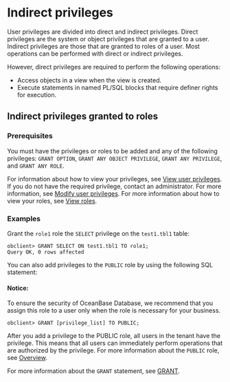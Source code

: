# Indirect privileges

User privileges are divided into direct and indirect privileges. Direct privileges are the system or object privileges that are granted to a user. Indirect privileges are those that are granted to roles of a user. Most operations can be performed with direct or indirect privileges. 

However, direct privileges are required to perform the following operations:

* Access objects in a view when the view is created. 
* Execute statements in named PL/SQL blocks that require definer rights for execution. 

## Indirect privileges granted to roles

### Prerequisites

You must have the privileges or roles to be added and any of the following privileges: `GRANT OPTION`, `GRANT ANY OBJECT PRIVILEGE`, `GRANT ANY PRIVILEGE`, and `GRANT ANY ROLE`. 

For information about how to view your privileges, see [View user privileges](6.view-user-permissions-of-oracle-mode.md). If you do not have the required privilege, contact an administrator. For more information, see [Modify user privileges](../../../../../7.reference/2.administrator-guide/2.basic-database-management/4.manage-tenants/9.manage-users-and-permissions/2.oracle-mode/5.modify-user-permissions-for-oralce-tenant-of-oracle-mode.md). For more information about how to view your roles, see [View roles](../../../../../7.reference/2.administrator-guide/2.basic-database-management/4.manage-tenants/9.manage-users-and-permissions/2.oracle-mode/9.manage-roles-of-oracle-mode/6.view-roles-of-oracle-mode.md). 

### Examples

Grant the `role1` role the `SELECT` privilege on the `test1.tbl1` table: 

```shell
obclient> GRANT SELECT ON test1.tbl1 TO role1;
Query OK, 0 rows affected
```

You can also add privileges to the `PUBLIC` role by using the following SQL statement:

<main id="notice" type='notice'>
    <h4>Notice:</h4>
    <p>To ensure the security of OceanBase Database, we recommend that you assign this role to a user only when the role is necessary for your business. </p>
</main>

```shell
obclient> GRANT [privilege_list] TO PUBLIC;
```

After you add a privilege to the PUBLIC role, all users in the tenant have the privilege. This means that all users can immediately perform operations that are authorized by the privilege. For more information about the `PUBLIC` role, see [Overview](../../../../../7.reference/2.administrator-guide/2.basic-database-management/4.manage-tenants/9.manage-users-and-permissions/2.oracle-mode/9.manage-roles-of-oracle-mode/1.role-management-overview-of-oracle-mode.md). 

For more information about the `GRANT` statement, see [GRANT](../../../../../7.reference/4.development-reference/1.sql-syntax/3.common-tenant-of-oracle-mode/9.sql-statement-of-oracle-mode/3.dcl-of-oracle-mode/17.grant-of-oracle-mode.md). 
